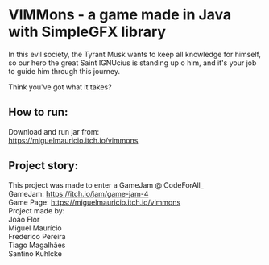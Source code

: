 # VIMMons - a game made in Java with SimpleGFX library


In this evil society, the Tyrant Musk wants to keep all knowledge for himself, so our hero the great Saint IGNUcius is standing up o him, and it's your job to guide him through this journey.

Think you've got what it takes?

## How to run:
Download and run jar from:  
https://miguelmauricio.itch.io/vimmons

## Project story:

This project was made to enter a GameJam @ CodeForAll_  
GameJam: https://itch.io/jam/game-jam-4  
Game Page: https://miguelmauricio.itch.io/vimmons  
Project made by:  
João Flor  
Miguel Maurício  
Frederico Pereira  
Tiago Magalhães  
Santino Kuhlcke
